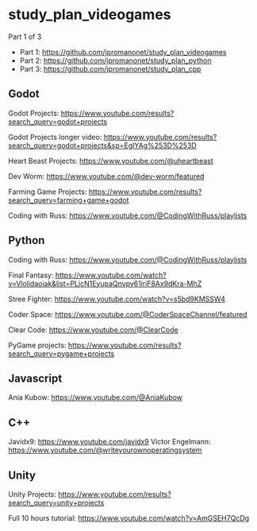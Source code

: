 # study_plan_videogames

Part 1 of 3
- Part 1: https://github.com/jpromanonet/study_plan_videogames
- Part 2: https://github.com/jpromanonet/study_plan_python
- Part 3: https://github.com/jpromanonet/study_plan_cpp

## Godot

Godot Projects: https://www.youtube.com/results?search_query=godot+projects

Godot Projects longer video: https://www.youtube.com/results?search_query=godot+projects&sp=EgIYAg%253D%253D

Heart Beast Projects: https://www.youtube.com/@uheartbeast

Dev Worm: https://www.youtube.com/@dev-worm/featured

Farming Game Projects: https://www.youtube.com/results?search_query=farming+game+godot

Coding with Russ: https://www.youtube.com/@CodingWithRuss/playlists

## Python

Coding with Russ: https://www.youtube.com/@CodingWithRuss/playlists

Final Fantasy: https://www.youtube.com/watch?v=Vlolidaoiak&list=PLjcN1EyupaQnvpv61iriF8Ax9dKra-MhZ

Stree Fighter: https://www.youtube.com/watch?v=s5bd9KMSSW4

Coder Space: https://www.youtube.com/@CoderSpaceChannel/featured

Clear Code: https://www.youtube.com/@ClearCode

PyGame projects: https://www.youtube.com/results?search_query=pygame+projects

## Javascript

Ania Kubow: https://www.youtube.com/@AniaKubow

## C++

Javidx9: https://www.youtube.com/javidx9
Victor Engelmann: https://www.youtube.com/@writeyourownoperatingsystem

## Unity

Unity Projects: https://www.youtube.com/results?search_query=unity+projects

Full 10 hours tutorial: https://www.youtube.com/watch?v=AmGSEH7QcDg
